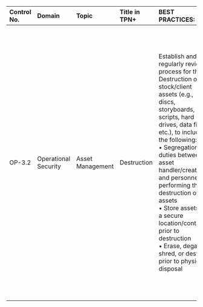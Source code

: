 | Control No. | Domain | Topic | Title in TPN+ | BEST PRACTICES: | ADDITIONAL RECOMMENDATIONS: |
| :--- | :--- | :--- | :--- | :--- | :--- |
| OP-3.2 | Operational Security | Asset Management | Destruction | Establish and regularly review a process for the Destruction of stock/client assets (e.g., discs, storyboards, scripts, hard drives, data files, etc.), to include the following:<br>• Segregation of duties between asset handler/creator and personnel performing the destruction of assets<br>• Store assets in a secure location/container prior to destruction<br>• Erase, degauss, shred, or destroy prior to physical disposal | • Destruction is performed on-site<br>• Destruction is supervised by company personnel, including a sign-off<br>• When using a third-party company for Destruction, obtain a Certificate of Destruction (CoD)<br>• Complete Destruction within 30 days<br>• Shred bins are locked with openings small enough that a hand cannot fit inside<br>• Restrict keys to shred bins to authorized personnel only<br>• Maintain destruction logs for at least one year<br>• For hardware (e.g., laptops, servers, etc.), utilize corporate IT Asset Disposition standards<br><br>Reference U.S. Department of Defense 5220.22-M & NIST SP 800-88 for data wiping standards                                                                                 |
